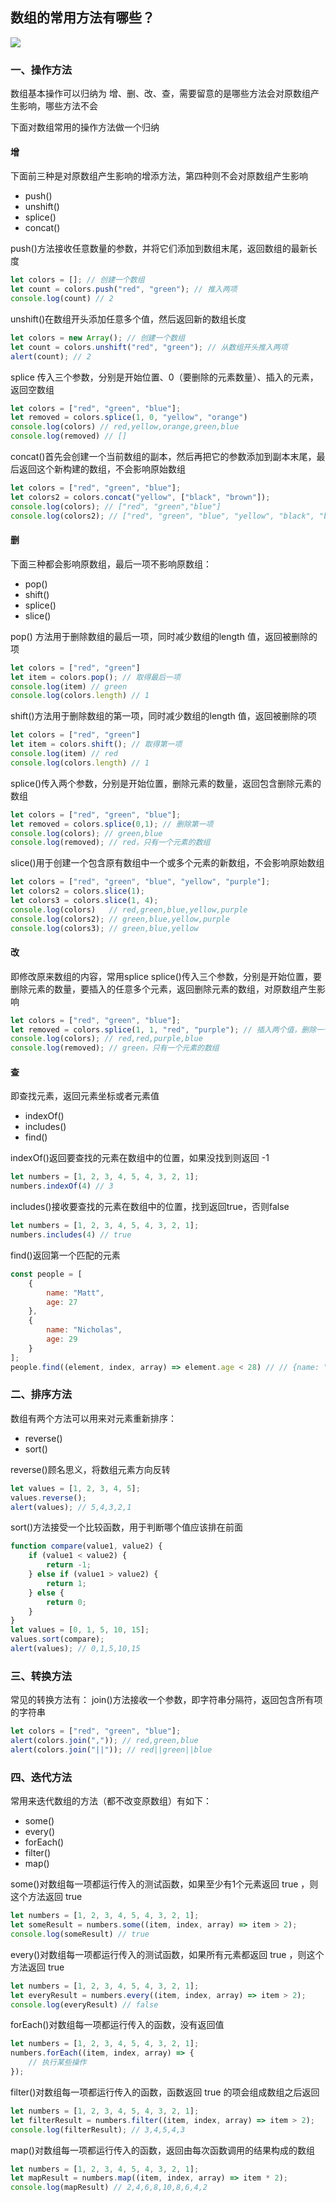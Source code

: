 ## 数组的常用方法有哪些？
![](https://static.vue-js.com/5842e560-67b6-11eb-85f6-6fac77c0c9b3.png)

### 一、操作方法
数组基本操作可以归纳为 增、删、改、查，需要留意的是哪些方法会对原数组产生影响，哪些方法不会

下面对数组常用的操作方法做一个归纳

#### 增
下面前三种是对原数组产生影响的增添方法，第四种则不会对原数组产生影响

* push()
* unshift()
* splice()
* concat()

push()方法接收任意数量的参数，并将它们添加到数组末尾，返回数组的最新长度
```js
let colors = []; // 创建一个数组
let count = colors.push("red", "green"); // 推入两项
console.log(count) // 2
```

unshift()在数组开头添加任意多个值，然后返回新的数组长度
```js
let colors = new Array(); // 创建一个数组
let count = colors.unshift("red", "green"); // 从数组开头推入两项
alert(count); // 2
```

splice 传入三个参数，分别是开始位置、0（要删除的元素数量）、插入的元素，返回空数组
```js
let colors = ["red", "green", "blue"];
let removed = colors.splice(1, 0, "yellow", "orange")
console.log(colors) // red,yellow,orange,green,blue
console.log(removed) // []
```

concat()首先会创建一个当前数组的副本，然后再把它的参数添加到副本末尾，最后返回这个新构建的数组，不会影响原始数组
```js
let colors = ["red", "green", "blue"];
let colors2 = colors.concat("yellow", ["black", "brown"]);
console.log(colors); // ["red", "green","blue"]
console.log(colors2); // ["red", "green", "blue", "yellow", "black", "brown"]
```

#### 删
下面三种都会影响原数组，最后一项不影响原数组：
* pop()
* shift()
* splice()
* slice()


pop() 方法用于删除数组的最后一项，同时减少数组的length 值，返回被删除的项
```js
let colors = ["red", "green"]
let item = colors.pop(); // 取得最后一项
console.log(item) // green
console.log(colors.length) // 1
```

shift()方法用于删除数组的第一项，同时减少数组的length 值，返回被删除的项
```js
let colors = ["red", "green"]
let item = colors.shift(); // 取得第一项
console.log(item) // red
console.log(colors.length) // 1
```

splice()传入两个参数，分别是开始位置，删除元素的数量，返回包含删除元素的数组
```js
let colors = ["red", "green", "blue"];
let removed = colors.splice(0,1); // 删除第一项
console.log(colors); // green,blue
console.log(removed); // red，只有一个元素的数组
```

slice()用于创建一个包含原有数组中一个或多个元素的新数组，不会影响原始数组
```js
let colors = ["red", "green", "blue", "yellow", "purple"];
let colors2 = colors.slice(1);
let colors3 = colors.slice(1, 4);
console.log(colors)   // red,green,blue,yellow,purple
console.log(colors2); // green,blue,yellow,purple
console.log(colors3); // green,blue,yellow
```

#### 改
即修改原来数组的内容，常用splice
splice()传入三个参数，分别是开始位置，要删除元素的数量，要插入的任意多个元素，返回删除元素的数组，对原数组产生影响
```js
let colors = ["red", "green", "blue"];
let removed = colors.splice(1, 1, "red", "purple"); // 插入两个值，删除一个元素
console.log(colors); // red,red,purple,blue
console.log(removed); // green，只有一个元素的数组
```

#### 查
即查找元素，返回元素坐标或者元素值
* indexOf()
* includes()
* find()

indexOf()返回要查找的元素在数组中的位置，如果没找到则返回 -1
```js
let numbers = [1, 2, 3, 4, 5, 4, 3, 2, 1];
numbers.indexOf(4) // 3
```

includes()接收要查找的元素在数组中的位置，找到返回true，否则false
```js
let numbers = [1, 2, 3, 4, 5, 4, 3, 2, 1];
numbers.includes(4) // true
```

find()返回第一个匹配的元素
```js
const people = [
    {
        name: "Matt",
        age: 27
    },
    {
        name: "Nicholas",
        age: 29
    }
];
people.find((element, index, array) => element.age < 28) // // {name: "Matt", age: 27}
```

### 二、排序方法
数组有两个方法可以用来对元素重新排序：
* reverse()
* sort()

reverse()顾名思义，将数组元素方向反转
```js
let values = [1, 2, 3, 4, 5];
values.reverse();
alert(values); // 5,4,3,2,1
```

sort()方法接受一个比较函数，用于判断哪个值应该排在前面
```js
function compare(value1, value2) {
    if (value1 < value2) {
        return -1;
    } else if (value1 > value2) {
        return 1;
    } else {
        return 0;
    }
}
let values = [0, 1, 5, 10, 15];
values.sort(compare);
alert(values); // 0,1,5,10,15
```

### 三、转换方法
常见的转换方法有：
join()方法接收一个参数，即字符串分隔符，返回包含所有项的字符串
```js
let colors = ["red", "green", "blue"];
alert(colors.join(",")); // red,green,blue
alert(colors.join("||")); // red||green||blue
```

### 四、迭代方法
常用来迭代数组的方法（都不改变原数组）有如下：
* some()
* every()
* forEach()
* filter()
* map()

some()对数组每一项都运行传入的测试函数，如果至少有1个元素返回 true ，则这个方法返回 true
```js
let numbers = [1, 2, 3, 4, 5, 4, 3, 2, 1];
let someResult = numbers.some((item, index, array) => item > 2);
console.log(someResult) // true
```

every()对数组每一项都运行传入的测试函数，如果所有元素都返回 true ，则这个方法返回 true
```js
let numbers = [1, 2, 3, 4, 5, 4, 3, 2, 1];
let everyResult = numbers.every((item, index, array) => item > 2);
console.log(everyResult) // false
```

forEach()对数组每一项都运行传入的函数，没有返回值
```js
let numbers = [1, 2, 3, 4, 5, 4, 3, 2, 1];
numbers.forEach((item, index, array) => {
    // 执行某些操作
});
```

filter()对数组每一项都运行传入的函数，函数返回 true 的项会组成数组之后返回
```js
let numbers = [1, 2, 3, 4, 5, 4, 3, 2, 1];
let filterResult = numbers.filter((item, index, array) => item > 2);
console.log(filterResult); // 3,4,5,4,3
```

map()对数组每一项都运行传入的函数，返回由每次函数调用的结果构成的数组
```js
let numbers = [1, 2, 3, 4, 5, 4, 3, 2, 1];
let mapResult = numbers.map((item, index, array) => item * 2);
console.log(mapResult) // 2,4,6,8,10,8,6,4,2
```
